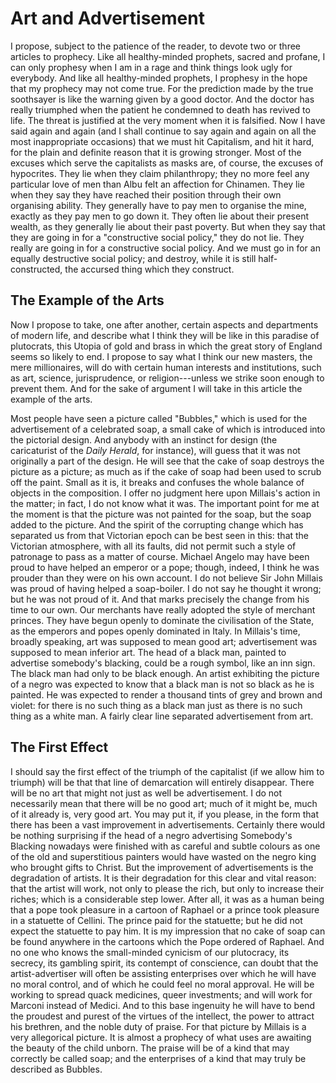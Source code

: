 # Art and Advertisement

I propose, subject to the patience of the reader, to devote two or three articles to prophecy. Like all healthy-minded prophets, sacred and profane, I can only prophesy when I am in a rage and think things look ugly for everybody. And like all healthy-minded prophets, I prophesy in the hope that my prophecy may not come true. For the prediction made by the true soothsayer is like the warning given by a good doctor. And the doctor has really triumphed when the patient he condemned to death has revived to life. The threat is justified at the very moment when it is falsified. Now I have said again and again (and I shall continue to say again and again on all the most inappropriate occasions) that we must hit Capitalism, and hit it hard, for the plain and definite reason that it is growing stronger. Most of the excuses which serve the capitalists as masks are, of course, the excuses of hypocrites. They lie when they claim philanthropy; they no more feel any particular love of men than Albu felt an affection for Chinamen. They lie when they say they have reached their position through their own organising ability. They generally have to pay men to organise the mine, exactly as they pay men to go down it. They often lie about their present wealth, as they generally lie about their past poverty. But when they say that they are going in for a "constructive social policy," they do not lie. They really are going in for a constructive social policy. And we must go in for an equally destructive social policy; and destroy, while it is still half-constructed, the accursed thing which they construct.

## The Example of the Arts

Now I propose to take, one after another, certain aspects and departments of modern life, and describe what I think they will be like in this paradise of plutocrats, this Utopia of gold and brass in which the great story of England seems so likely to end. I propose to say what I think our new masters, the mere millionaires, will do with certain human interests and institutions, such as art, science, jurisprudence, or religion---unless we strike soon enough to prevent them. And for the sake of argument I will take in this article the example of the arts.

Most people have seen a picture called "Bubbles," which is used for the advertisement of a celebrated soap, a small cake of which is introduced into the pictorial design. And anybody with an instinct for design (the caricaturist of the *Daily Herald*, for instance), will guess that it was not originally a part of the design. He will see that the cake of soap destroys the picture as a picture; as much as if the cake of soap had been used to scrub off the paint. Small as it is, it breaks and confuses the whole balance of objects in the composition. I offer no judgment here upon Millais's action in the matter; in fact, I do not know what it was. The important point for me at the moment is that the picture was not painted for the soap, but the soap added to the picture. And the spirit of the corrupting change which has separated us from that Victorian epoch can be best seen in this: that the Victorian atmosphere, with all its faults, did not permit such a style of patronage to pass as a matter of course. Michael Angelo may have been proud to have helped an emperor or a pope; though, indeed, I think he was prouder than they were on his own account. I do not believe Sir John Millais was proud of having helped a soap-boiler. I do not say he thought it wrong; but he was not proud of it. And that marks precisely the change from his time to our own. Our merchants have really adopted the style of merchant princes. They have begun openly to dominate the civilisation of the State, as the emperors and popes openly dominated in Italy. In Millais's time, broadly speaking, art was supposed to mean good art; advertisement was supposed to mean inferior art. The head of a black man, painted to advertise somebody's blacking, could be a rough symbol, like an inn sign. The black man had only to be black enough. An artist exhibiting the picture of a negro was expected to know that a black man is not so black as he is painted. He was expected to render a thousand tints of grey and brown and violet: for there is no such thing as a black man just as there is no such thing as a white man. A fairly clear line separated advertisement from art.

## The First Effect

I should say the first effect of the triumph of the capitalist (if we allow him to triumph) will be that that line of demarcation will entirely disappear. There will be no art that might not just as well be advertisement. I do not necessarily mean that there will be no good art; much of it might be, much of it already is, very good art. You may put it, if you please, in the form that there has been a vast improvement in advertisements. Certainly there would be nothing surprising if the head of a negro advertising Somebody's Blacking nowadays were finished with as careful and subtle colours as one of the old and superstitious painters would have wasted on the negro king who brought gifts to Christ. But the improvement of advertisements is the degradation of artists. It is their degradation for this clear and vital reason: that the artist will work, not only to please the rich, but only to increase their riches; which is a considerable step lower. After all, it was as a human being that a pope took pleasure in a cartoon of Raphael or a prince took pleasure in a statuette of Cellini. The prince paid for the statuette; but he did not expect the statuette to pay him. It is my impression that no cake of soap can be found anywhere in the cartoons which the Pope ordered of Raphael. And no one who knows the small-minded cynicism of our plutocracy, its secrecy, its gambling spirit, its contempt of conscience, can doubt that the artist-advertiser will often be assisting enterprises over which he will have no moral control, and of which he could feel no moral approval. He will be working to spread quack medicines, queer investments; and will work for Marconi instead of Medici. And to this base ingenuity he will have to bend the proudest and purest of the virtues of the intellect, the power to attract his brethren, and the noble duty of praise. For that picture by Millais is a very allegorical picture. It is almost a prophecy of what uses are awaiting the beauty of the child unborn. The praise will be of a kind that may correctly be called soap; and the enterprises of a kind that may truly be described as Bubbles.
